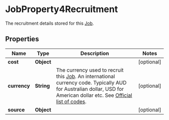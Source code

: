 

# JobProperty4Recruitment

The recruitment details stored for this [Job](https://developers.intellihr.io/docs/v1/).

## Properties

| Name | Type | Description | Notes |
|------------ | ------------- | ------------- | -------------|
|**cost** | **Object** |  |  [optional] |
|**currency** | **String** | The currency used to recruit this [Job](https://developers.intellihr.io/docs/v1/). An international currency code. Typically AUD for Australian dollar, USD for American dollar etc. See [Official list of codes](https://www.iban.com/currency-codes). |  [optional] |
|**source** | **Object** |  |  [optional] |




